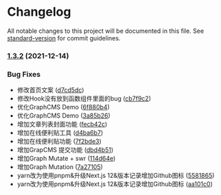 # Changelog

All notable changes to this project will be documented in this file. See [standard-version](https://github.com/conventional-changelog/standard-version) for commit guidelines.

### [1.3.2](https://github.com/snoword/nobelium/compare/v1.3.0...v1.3.2) (2021-12-14)


### Bug Fixes

* 修改首页文案 ([d7cd5dc](https://github.com/snoword/nobelium/commit/d7cd5dca1a8044a176307bd9ab589bb813f09e7d))
* 修改Hook没有放到函数组件里面的bug ([cb7f9c2](https://github.com/snoword/nobelium/commit/cb7f9c22309a7915868eff95ee378e8754549967))
* 优化GraphCMS Demo ([6f880b4](https://github.com/snoword/nobelium/commit/6f880b452a583a3134185dd053083c03fe13b838))
* 优化GraphCMS Demo ([3a85b26](https://github.com/snoword/nobelium/commit/3a85b263a981ca1deba2e4f6396ddca832b79b19))
* 增加文章列表封面功能 ([fecb42c](https://github.com/snoword/nobelium/commit/fecb42c8cc68b34b3c44c3a731bd5a1e3a738a1f))
* 增加在线便利贴工具 ([d4ba6b7](https://github.com/snoword/nobelium/commit/d4ba6b739a903c08f877dcfb30253b7f71211434))
* 增加在线便利贴功能 ([7f2bde3](https://github.com/snoword/nobelium/commit/7f2bde383beffaf3ec60f07b57e8f044aa004ab0))
* 增加GrapCMS 提交功能 ([dbd4b51](https://github.com/snoword/nobelium/commit/dbd4b515f8f77d1a8f2c30b78d6ee3a0c3af52ef))
* 增加Graph Mutate + swr ([114d64e](https://github.com/snoword/nobelium/commit/114d64efbccc8ed6aff535768004703c882bc969))
* 增加Graph Mutation ([7a27105](https://github.com/snoword/nobelium/commit/7a27105e853610b7ca2601dad898c332ff5b2a2c))
* yarn改为使用pnpm&升级Next.js 12&版本记录增加Github图标 ([5581865](https://github.com/snoword/nobelium/commit/55818651ecae76a2ec5605f3ea68561a4d951ad2))
* yarn改为使用pnpm&升级Next.js 12&版本记录增加Github图标 ([aa101c0](https://github.com/snoword/nobelium/commit/aa101c06413342aeb24e2d9774f2f33687b896c0))
